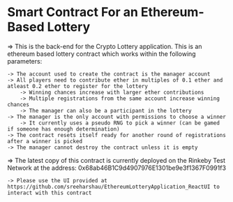 # Smart Contract For an Ethereum-Based Lottery

=> This is the back-end for the Crypto Lottery application. This is an ethereum based lottery contract which works within the following parameters:

	-> The account used to create the contract is the manager account	
	-> All players need to contribute ether in multiples of 0.1 ether and atleast 0.2 ether to register for the lottery	
		-> Winning chances increase with larger ether contributions		
		-> Multiple registrations from the same account increase winning chances
		-> The manager can also be a participant in the lottery
	-> The manager is the only account with permissions to choose a winner
		-> It currently uses a pseudo RNG to pick a winner (can be gamed if someone has enough determination)
	-> The contract resets itself ready for another round of registrations after a winner is picked
	-> The manager cannot destroy the contract unless it is empty

=> The latest copy of this contract is currently deployed on the Rinkeby Test Network at the address: 0x68ab46B1C9d4907976E1301be9e3f1367F0991f3

	-> Please use the UI provided at https://github.com/sreeharshau/EthereumLotteryApplication_ReactUI to interact with this contract
